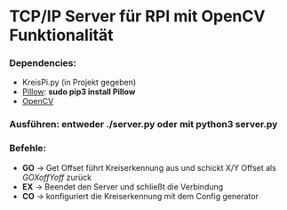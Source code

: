 # TCP/IP Server für RPI mit OpenCV Funktionalität

### Dependencies:
+ KreisPi.py (in Projekt gegeben)
+ [Pillow](https://pillow.readthedocs.io/en/stable/): **sudo pip3 install Pillow**
+ [OpenCV](www.alatortsev.com/2018/11/21/installing-opencv-4-0-on-raspberry-pi-3-b/)

### Ausführen: entweder **./server.py** oder mit **python3 server.py**

### Befehle:
+ **GO** -> Get Offset führt Kreiserkennung aus und schickt X/Y Offset als *GOXoffYoff* zurück
+ **EX** -> Beendet den Server und schließt die Verbindung
+ **CO** -> konfiguriert die Kreiserkennung mit dem Config generator
